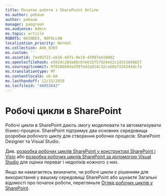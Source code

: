 ```yaml
---
title: Початок роботи з SharePoint Online
ms.author: pebaum
author: pebaum
manager: pamgreen
ms.audience: Admin
ms.topic: article
ROBOTS: NOINDEX, NOFOLLOW
localization_priority: Normal
ms.collection: Adm_O365
ms.custom: ''
ms.assetid: 7ae05f21-eb16-4d71-9e19-4f097eb100d2
ms.openlocfilehash: e5024c28da89cb7e615f57924e52c1433166b82f
ms.sourcegitcommit: 0f0186044a3597e42ad14c32ca58e7224344dcfa
ms.translationtype: MT
ms.contentlocale: uk-UA
ms.lasthandoff: 12/15/2019
ms.locfileid: "40053642"
---
```

# <a name="workflows-in-sharepoint"></a>Робочі цикли в SharePoint

Робочі цикли в SharePoint дають змогу моделювати та автоматизувати бізнес-процеси. SharePoint підтримує два основних середовища розробки робочого циклу для створення робочих процесів: SharePoint Designer та Visual Studio. 

Див. [розробка робочих циклів SharePoint у конструкторі SharePoint і Visio](https://docs.microsoft.com/sharepoint/dev/general-development/develop-sharepoint-workflows-using-visual-studio) або [розробка робочих циклів SharePoint за допомогою Visual Studio](https://docs.microsoft.com/sharepoint/dev/general-development/develop-sharepoint-workflows-using-visual-studio) для оцінки переваг і недоліків кожного з них. 

Якщо ви намагаєтесь визначити, чи робочі цикли є рішенням для використання у вашому середовищі SharePoint або шукаєте Загальні відомості про початок роботи, перегляньте [Огляд робочих циклів у SharePoint](https://docs.microsoft.com/sharepoint/dev/general-development/get-started-with-workflows-in-sharepoint#overview-of-workflows-in-sharepoint).